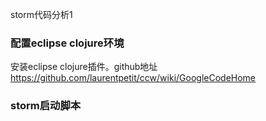 storm代码分析1

### 配置eclipse clojure环境

安装eclipse clojure插件。github地址<https://github.com/laurentpetit/ccw/wiki/GoogleCodeHome>

### storm启动脚本

